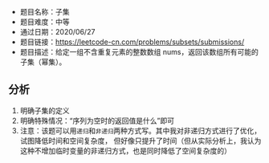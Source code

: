 - 题目名称：子集  
- 题目难度：中等  
- 通过日期：2020/06/27  
- 题目链接：https://leetcode-cn.com/problems/subsets/submissions/  
- 题目描述：给定一组不含重复元素的整数数组 nums，返回该数组所有可能的子集（幂集）。  


## 分析  
1. 明确子集的定义  
2. 明确特殊情况：“序列为空时的返回值是什么”即可
3. 注意：该题可以用`递归`和`非递归`两种方式写。其中我对非递归方式进行了优化，试图降低时间和空间复杂度，
但好像只提升了时间（但从实际分析上，我认为这种不增加临时变量的非递归方式，也是同时降低了空间复杂度的）
